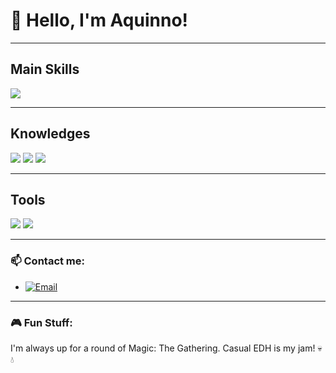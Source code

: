 <h1 align="left">👋 Hello, I'm Aquinno!</h1>

---

<h2>Main Skills</h2>
<p align="left">
    <img src="https://img.shields.io/badge/-C%23-239120?logo=c-sharp&logoColor=white&style=for-the-badge">
</p>

---

<h2>Knowledges</h2>
<p align="left">
    <img src="https://img.shields.io/badge/-Python-306998?logo=python&logoColor=white&style=for-the-badge">
    <img src="https://img.shields.io/badge/-JavaScript-F7DF1E?logo=javascript&logoColor=black&style=for-the-badge">
    <img src="https://img.shields.io/badge/-Pandas-150458?logo=pandas&logoColor=white&style=for-the-badge">
</p>

---

<h2>Tools</h2>
<p align="left">
    <img src="https://img.shields.io/badge/-Visual%20Studio-5C2D91?logo=visual-studio&logoColor=white&style=for-the-badge">
    <img src="https://img.shields.io/badge/-VS%20Code-007ACC?logo=visual-studio-code&logoColor=white&style=for-the-badge">
</p>

---

### 📫 Contact me: 
- [![Email](https://img.shields.io/badge/-Email-D14836?logo=gmail&logoColor=white&style=for-the-badge)](mailto:vinicius.aquino@estudante.ufcg.edu.br)

---

### 🎮 Fun Stuff:
I'm always up for a round of Magic: The Gathering. Casual EDH is my jam! 💀💧
